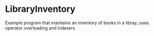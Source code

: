 # LibraryInventory
Example program that maintains an inventory of books in a libray; uses operator overloading and indexers
